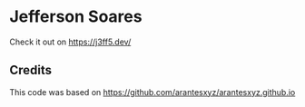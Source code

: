 # Jefferson Soares

Check it out on https://j3ff5.dev/

## Credits
This code was based on https://github.com/arantesxyz/arantesxyz.github.io
